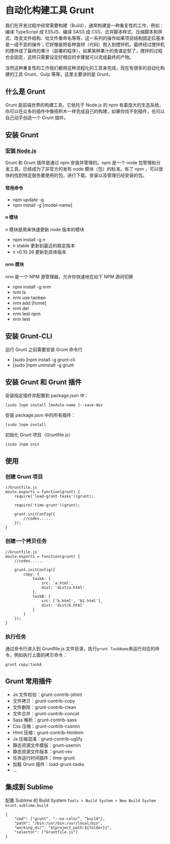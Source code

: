 # 自动化构建工具 Grunt
我们在开发过程中经常需要构建（Build），通常构建是一种重复性的工作，例如：编译 TypeScript 成 ES5JS、编译 SASS 成 CSS、合并脚本样式、压缩脚本和样式、改变文件结构、给文件重命名等等，这一系列的操作如果项目结构固定后基本是一成不变的操作；它好像是把各种食材（代码）倒入到搅拌机，最终经过搅拌机的搅拌成了最终的果汁（部署的程序），如果某种果汁的食谱定型了，搅拌的过程也会固定，这样只需要设定好相应的步骤就可以完成最终的产物。

当然这种重复性的工作我们都用这种流程化的工具来完成，现在有很多的自动化构建的工具 Grunt、Gulp 等等，这里主要讲的是 Grunt。

## 什么是 Grunt
Grunt 是前端世界的构建工具，它依托于 Node.js 的 npm 有着庞大的生态系统，你可以在众多的插件中像搭积木一样完成自己的构建，如果你找不到插件，也可以自己动手创造一个 Grunt 插件。

## 安装 Grunt
### [安装 Node.js](https://nodejs.org/en/)
Grunt 和 Grunt 插件是通过 npm 安装并管理的。npm 是一个 node 包管理和分发工具，已经成为了非官方的发布 node 模块（包）的标准。有了 npm ，可以很快的找到特定服务要使用的包，进行下载、安装以及管理已经安装的包。

#### 常用命令
* npm update -g
* npm install -g [model-name]

#### n 模块
n 模块是用来快速更新 node 版本的模块
* npm install -g n
* n stable 更新到最近的稳定版本
* n v0.10.26 更新到具体版本

#### nrm 模块
nrm 是一个 NPM 源管理器，允许你快速地在如下 NPM 源间切换
* npm install -g nrm
* nrm ls 
* nrm use taobao
* nrm add <registry> <url> [home]
* nrm del <registry>
* nrm test npm
* nrm test

## 安装 Grunt-CLI
运行 Grunt 之前需要安装 Grunt 命令行
* [sudo ]npm install -g grunt-cli
* [sudo ]npm uninstall -g grunt

## 安装 Grunt 和 Grunt 插件
安装指定插件并配置到 package.json 中：

```
[sudo ]npm install [module-name ]--save-dev
```

安装 package.json 中的所有插件：

```
[sudo ]npm install
```

初始化 Grunt 项目（Gruntfile.js）

```
[sudo ]npm init
```

## 使用
### 创建 Grunt 项目

```
//Gruntfile.js
moule.exports = function(grunt) {
    require('load-grunt-tasks')(grunt);

    require('time-grunt')(grunt);

    grunt.initConfig({
        //codes......
    });
}
```

### 创建一个拷贝任务

```
//Gruntfile.js
moule.exports = function(grunt) {
    //codes......

    grunt.initConfig({
        copy: {
            taskA: {
                src: 'a.html',
                dist: 'dist/a.html'
            },
            taskB: {
                src: ['b.html', 'b1.html'],
                dist: 'dist/b.html'
            }
        }
    });
}
```

### 执行任务
通过命令行进入到 Gruntfile.js 文件目录，执行`grunt TaskName`来运行对应的命令，例如执行上面的拷贝命令：

```
grunt copy:taskA
```

## Grunt 常用插件
* Js 文件校验：grunt-contrib-jshint
* 文件拷贝：grunt-contrib-copy
* 文件删除：grunt-contrib-clean
* 文件合并：grunt-contrib-concat
* Sass 解析：grunt-contrib-sass
* Css 压缩：grunt-contrib-cssmin
* Html 压缩：grunt-contrib-htmlmin
* Js 压缩混淆：grunt-contrib-uglify
* 静态资源文件模版：grunt-usemin
* 静态资源文件版本：grunt-rev
* 任务运行时间插件：time-grunt
* 加载 Grunt 插件：load-grunt-tasks
* ...

## 集成到 Sublime
配置 Sublime 的 Build System `Tools > Build System > New Build System Grunt.sublime.build` 

```
{
    "cmd": ["grunt", "--no-color”, “build"],
    "path": "/bin:/usr/bin:/usr/local/bin",
    "working_dir": "${project_path:${folder}}",
    "selector": ["Gruntfile.js"]
}
```


